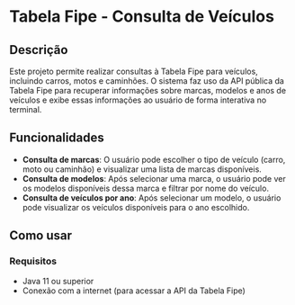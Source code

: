 # Tabela Fipe - Consulta de Veículos

## Descrição

Este projeto permite realizar consultas à Tabela Fipe para veículos, incluindo carros, motos e caminhões. O sistema faz uso da API pública da Tabela Fipe para recuperar informações sobre marcas, modelos e anos de veículos e exibe essas informações ao usuário de forma interativa no terminal.

## Funcionalidades

- **Consulta de marcas**: O usuário pode escolher o tipo de veículo (carro, moto ou caminhão) e visualizar uma lista de marcas disponíveis.
- **Consulta de modelos**: Após selecionar uma marca, o usuário pode ver os modelos disponíveis dessa marca e filtrar por nome do veículo.
- **Consulta de veículos por ano**: Após selecionar um modelo, o usuário pode visualizar os veículos disponíveis para o ano escolhido.

## Como usar

### Requisitos

- Java 11 ou superior
- Conexão com a internet (para acessar a API da Tabela Fipe)